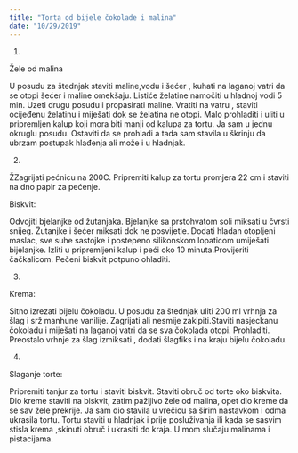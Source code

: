 ```yaml
--- 
title: "Torta od bijele čokolade i malina"
date: "10/29/2019"
---
```


1.
Žele od malina

U posudu za štednjak staviti maline,vodu i šećer , kuhati na laganoj vatri da se otopi šećer i maline omekšaju. Listiće želatine  namočiti u hladnoj vodi 5 min. Uzeti  drugu posudu i propasirati maline.  Vratiti na vatru , staviti ocijeđenu želatinu i miješati dok se  želatina ne otopi. Malo prohladiti i uliti u pripremljen kalup koji mora biti manji od kalupa za tortu. Ja sam u jednu okruglu posudu. Ostaviti da se prohladi a tada sam stavila u škrinju da ubrzam postupak hlađenja ali može i u hladnjak.

2.
ŽZagrijati pećnicu na 200C. Pripremiti kalup  za tortu promjera 22 cm i staviti na dno papir za pećenje.

Biskvit:

Odvojiti bjelanjke od žutanjaka. Bjelanjke sa prstohvatom soli miksati u čvrsti snijeg. Žutanjke i šećer miksati dok ne posvijetle. Dodati hladan otopljeni maslac, sve  suhe sastojke i postepeno silikonskom lopaticom umiješati bijelanjke. Izliti u pripremljeni kalup i peći oko 10 minuta.Provijeriti čačkalicom. Pečeni biskvit potpuno ohladiti.

3.
Krema:

Sitno izrezati bijelu čokoladu.
U posudu za štednjak uliti 200 ml vrhnja za šlag i srž manhune vanilije. Zagrijati ali nesmije zakipiti.Staviti nasjeckanu čokoladu i miješati na laganoj vatri da se sva čokolada otopi. Prohladiti. Preostalo vrhnje za šlag izmiksati , dodati šlagfiks i na kraju bijelu čokoladu.

4.
Slaganje torte:

Pripremiti tanjur za tortu i staviti biskvit. Staviti obruč od torte oko biskvita. Dio kreme staviti na  biskvit, zatim pažljivo žele od malina, opet dio kreme da se sav žele prekrije. Ja sam dio stavila u vrečicu sa  širim nastavkom i   odma ukrasila  tortu. Tortu staviti u  hladnjak i prije posluživanja ili  kada se sasvim stisla krema ,skinuti  obruč i ukrasiti  do kraja.  U mom slučaju malinama i pistacijama. 